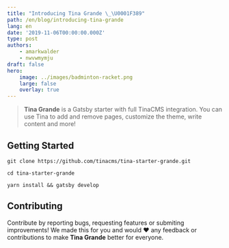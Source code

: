 ```yaml
---
title: "Introducing Tina Grande \_\U0001F389"
path: /en/blog/introducing-tina-grande
lang: en
date: '2019-11-06T00:00:00.000Z'
type: post
authors:
    - amarkwalder
    - nwvwmymju
draft: false
hero:
    image: ../images/badminton-racket.png
    large: false
    overlay: true
---
```


> **Tina Grande** is a Gatsby starter with full TinaCMS integration. You can use Tina to add and remove pages, customize the theme, write content and more!

## Getting Started

```shell-session
git clone https://github.com/tinacms/tina-starter-grande.git

cd tina-starter-grande

yarn install && gatsby develop
```

## Contributing

Contribute by reporting bugs, requesting features or submiting improvements! We made this for you and would ❤️ any feedback or contributions to make **Tina Grande** better for everyone.
